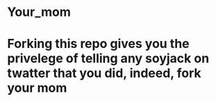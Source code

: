 # Your_mom
# Forking this repo gives you the privelege of telling any soyjack on twatter that you did, indeed, fork your mom
